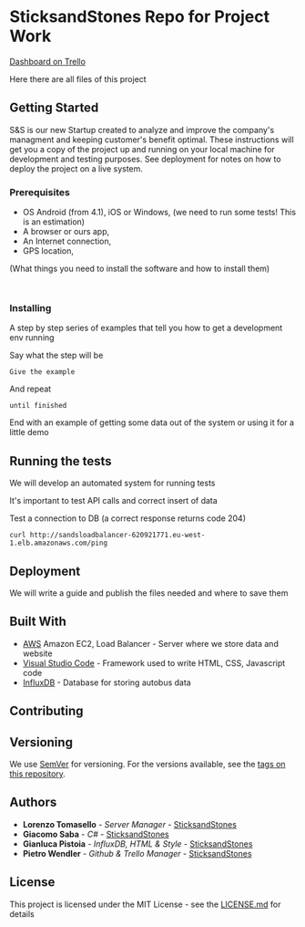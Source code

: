 # SticksandStones Repo for Project Work
[Dashboard on Trello](https://trello.com/b/1Z6gDGxO/dam-ss)

Here there are all files of this project

## Getting Started
S&S is our new Startup created to analyze and improve the company's managment and keeping customer's benefit optimal.
These instructions will get you a copy of the project up and running on your local machine for development and testing purposes. See deployment for notes on how to deploy the project on a live system.

### Prerequisites

- OS Android (from 4.1), iOS or Windows, (we need to run some tests! This is an estimation)
- A browser or ours app,
- An Internet connection,
- GPS location,

(What things you need to install the software and how to install them)

```


```

### Installing


A step by step series of examples that tell you how to get a development env running

Say what the step will be

```
Give the example
```

And repeat

```
until finished
```

End with an example of getting some data out of the system or using it for a little demo

## Running the tests

We will develop an automated system for running tests

It's important to test API calls and correct insert of data

Test a connection to DB (a correct response returns code 204)
```
curl http://sandsloadbalancer-620921771.eu-west-1.elb.amazonaws.com/ping
```

## Deployment

We will write a guide and publish the files needed and where to save them

## Built With

* [AWS](https://aws.amazon.com) Amazon EC2, Load Balancer - Server where we store data and website
* [Visual Studio Code](https://code.visualstudio.com/) - Framework used to write HTML, CSS, Javascript code
* [InfluxDB](https://www.influxdata.com/) - Database for storing autobus data


## Contributing


## Versioning

We use [SemVer](http://semver.org/) for versioning. For the versions available, see the [tags on this repository](https://github.com/jakosaba98/SticksandStones/tags). 

## Authors

* **Lorenzo Tomasello** - *Server Manager* - [SticksandStones](https://github.com/ENSOO)
* **Giacomo Saba** - *C#* - [SticksandStones](https://github.com/jakosaba98)
* **Gianluca Pistoia** - *InfluxDB, HTML & Style* - [SticksandStones](https://github.com/gianlucapistoia)
* **Pietro Wendler** - *Github & Trello Manager* - [SticksandStones](https://github.com/PietroWendler)


## License

This project is licensed under the MIT License - see the [LICENSE.md](https://en.wikipedia.org/wiki/MIT_License) for details
